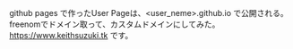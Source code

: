 github pages で作ったUser Pageは、<user_neme>.github.io で公開される。
freenomでドメイン取って、カスタムドメインにしてみた。
https://www.keithsuzuki.tk です。
